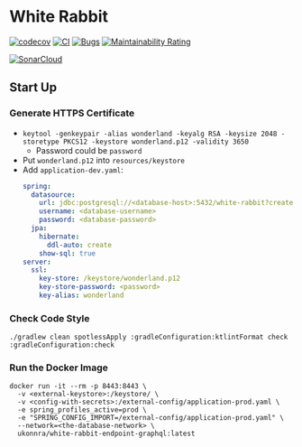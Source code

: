 # White Rabbit

[![codecov](https://codecov.io/gh/alices-wonderland/white-rabbit/branch/main/graph/badge.svg?token=ITJJebAjWw)](https://codecov.io/gh/alices-wonderland/white-rabbit)
[![CI](https://github.com/alices-wonderland/white-rabbit/actions/workflows/ci.yaml/badge.svg)](https://github.com/alices-wonderland/white-rabbit/actions/workflows/ci.yaml)
[![Bugs](https://sonarcloud.io/api/project_badges/measure?project=alices-wonderland_white-rabbit&metric=bugs)](https://sonarcloud.io/summary/new_code?id=alices-wonderland_white-rabbit)
[![Maintainability Rating](https://sonarcloud.io/api/project_badges/measure?project=alices-wonderland_white-rabbit&metric=sqale_rating)](https://sonarcloud.io/summary/new_code?id=alices-wonderland_white-rabbit)

[![SonarCloud](https://sonarcloud.io/images/project_badges/sonarcloud-white.svg)](https://sonarcloud.io/summary/new_code?id=alices-wonderland_white-rabbit)

## Start Up

### Generate HTTPS Certificate

* `keytool -genkeypair -alias wonderland -keyalg RSA -keysize 2048 -storetype PKCS12 -keystore wonderland.p12 -validity 3650`
  * Password could be `password`
* Put `wonderland.p12` into `resources/keystore`
* Add `application-dev.yaml`:
  ```yaml
  spring:
    datasource:
      url: jdbc:postgresql://<database-host>:5432/white-rabbit?createDatabaseIfNotExist=true
      username: <database-username>
      password: <database-password>
    jpa:
      hibernate:
        ddl-auto: create
      show-sql: true
  server:
    ssl:
      key-store: /keystore/wonderland.p12
      key-store-password: <password>
      key-alias: wonderland
  ```

### Check Code Style

```
./gradlew clean spotlessApply :gradleConfiguration:ktlintFormat check :gradleConfiguration:check
```

### Run the Docker Image

```
docker run -it --rm -p 8443:8443 \
  -v <external-keystore>:/keystore/ \
  -v <config-with-secrets>:/external-config/application-prod.yaml \
  -e spring_profiles_active=prod \
  -e "SPRING_CONFIG_IMPORT=/external-config/application-prod.yaml" \
  --network=<the-database-network> \
  ukonnra/white-rabbit-endpoint-graphql:latest
```
